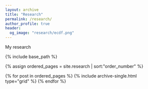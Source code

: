 ```yaml
---
layout: archive
title: "Research"
permalink: /research/
author_profile: true
header:
  og_image: "research/ecdf.png"
---
```


My research 
<nbsp>

{% include base_path %}

{% assign ordered_pages = site.research | sort:"order_number" %}

{% for post in ordered_pages %}
  {% include archive-single.html type="grid" %}
{% endfor %}
